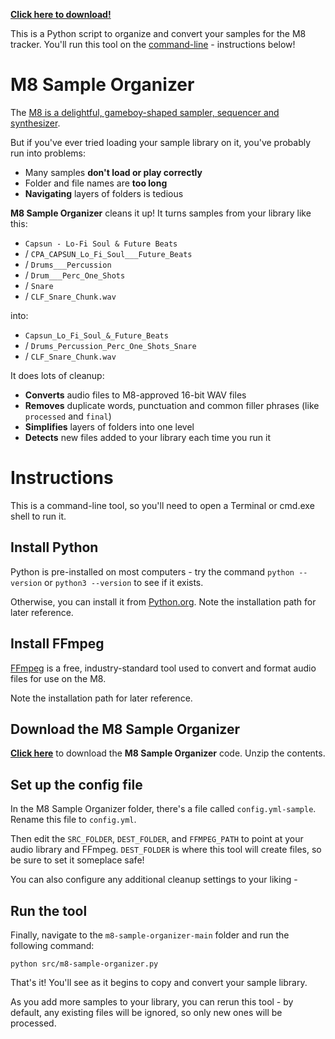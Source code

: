 **[Click here to download!](https://github.com/birds-inc/m8-sample-organizer/archive/refs/heads/main.zip)**

This is a Python script to organize and convert your samples for the M8 tracker.  You'll run this tool on the [command-line](https://youtu.be/I4EWvMFj37g) - instructions below!

# M8 Sample Organizer

The [M8 is a delightful, gameboy-shaped sampler, sequencer and synthesizer](https://dirtywave.com/).

But if you've ever tried loading your sample library on it, you've probably run into problems:

* Many samples **don't load or play correctly**
* Folder and file names are **too long**
* **Navigating** layers of folders is tedious

**M8 Sample Organizer** cleans it up!  It turns samples from your library like this:

* `Capsun - Lo-Fi Soul & Future Beats`
* / `CPA_CAPSUN_Lo_Fi_Soul___Future_Beats`
* / `Drums___Percussion`
* / `Drum___Perc_One_Shots`
* / `Snare`
* / `CLF_Snare_Chunk.wav`

into:

* `Capsun_Lo_Fi_Soul_&_Future_Beats`
* / `Drums_Percussion_Perc_One_Shots_Snare`
* / `CLF_Snare_Chunk.wav`

It does lots of cleanup:

* **Converts** audio files to M8-approved 16-bit WAV files
* **Removes** duplicate words, punctuation and common filler phrases (like `processed` and `final`)
* **Simplifies** layers of folders into one level
* **Detects** new files added to your library each time you run it

# Instructions

This is a command-line tool, so you'll need to open a Terminal or cmd.exe shell to run it.

## Install Python

Python is pre-installed on most computers - try the command `python --version` or `python3 --version` to see if it exists.

Otherwise, you can install it from [Python.org](https://www.python.org/downloads/).  Note the installation path for later reference.

## Install FFmpeg

[FFmpeg](https://ffmpeg.org/download.html) is a free, industry-standard tool used to convert and format audio files for use on the M8.

Note the installation path for later reference.

## Download the M8 Sample Organizer

**[Click here](https://github.com/birds-inc/m8-sample-organizer/archive/refs/heads/main.zip)** to download the **M8 Sample Organizer** code.  Unzip the contents.

## Set up the config file

In the M8 Sample Organizer folder, there's a file called `config.yml-sample`.  Rename this file to `config.yml`.

Then edit the `SRC_FOLDER`, `DEST_FOLDER`, and `FFMPEG_PATH` to point at your audio library and FFmpeg.  `DEST_FOLDER` is where this tool will create files, so be sure to set it someplace safe!

You can also configure any additional cleanup settings to your liking - 

## Run the tool

Finally, navigate to the `m8-sample-organizer-main` folder and run the following command:

`python src/m8-sample-organizer.py`

That's it!  You'll see as it begins to copy and convert your sample library.

As you add more samples to your library, you can rerun this tool - by default, any existing files will be ignored, so only new ones will be processed.
